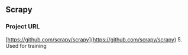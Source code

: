 ## Scrapy  
### Project URL  
[https://github.com/scrapy/scrapy](https://github.com/scrapy/scrapy)
5. Used for training